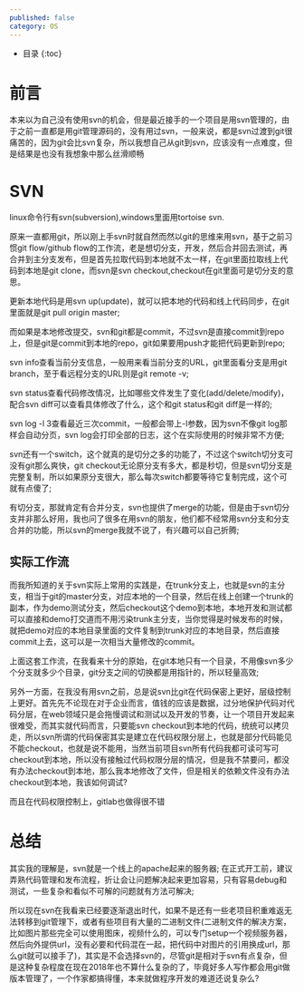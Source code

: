 ```yaml
---
published: false
category: OS
---
```

* 目录
{:toc}

# 前言
本来以为自己没有使用svn的机会，但是最近接手的一个项目是用svn管理的，由于之前一直都是用git管理源码的，没有用过svn，一般来说，都是svn过渡到git很痛苦的，因为git会比svn复杂，所以我想自己从git到svn，应该没有一点难度，但是结果是也没有我想象中那么丝滑顺畅

# SVN
linux命令行有svn(subversion),windows里面用tortoise svn.

原来一直都用git，所以刚上手svn时就自然而然以git的思维来用svn，基于之前习惯git flow/github flow的工作流，老是想切分支，开发，然后合并回去测试，再合并到主分支发布，但是首先拉取代码到本地就不太一样，在git里面拉取线上代码到本地是git clone，而svn是svn checkout,checkout在git里面可是切分支的意思。

更新本地代码是用svn up(update)，就可以把本地的代码和线上代码同步，在git里面就是git pull origin master;

而如果是本地修改提交，svn和git都是commit，不过svn是直接commit到repo上，但是git是commit到本地的repo，git如果要用push才能把代码更新到repo;

svn info查看当前分支信息，一般用来看当前分支的URL，git里面看分支是用git branch，至于看远程分支的URL则是git remote -v;

svn status查看代码修改情况，比如哪些文件发生了变化(add/delete/modify)，配合svn diff可以查看具体修改了什么，这个和git status和git diff是一样的;

svn log -l 3查看最近三次commit，一般都会带上-l参数，因为svn不像git log那样会自动分页，svn log会打印全部的日志，这个在实际使用的时候非常不方便;

svn还有一个switch，这个就真的是切分之多的功能了，不过这个switch切分支可没有git那么爽快，git checkout无论原分支有多大，都是秒切，但是svn切分支是完整复制，所以如果原分支很大，那么每次switch都要等待它复制完成，这个可就有点傻了;

有切分支，那就肯定有合并分支，svn也提供了merge的功能，但是由于svn切分支并非那么好用，我也问了很多在用svn的朋友，他们都不经常用svn分支和分支合并的功能，所以svn的merge我就不说了，有兴趣可以自己折腾;

## 实际工作流
而我所知道的关于svn实际上常用的实践是，在trunk分支上，也就是svn的主分支，相当于git的master分支，对应本地的一个目录，然后在线上创建一个trunk的副本，作为demo测试分支，然后checkout这个demo到本地，本地开发和测试都可以直接和demo打交道而不用污染trunk主分支，当你觉得是时候发布的时候，就把demo对应的本地目录里面的文件复制到trunk对应的本地目录，然后直接commit上去，这可以是一次相当大量修改的commit。

上面这套工作流，在我看来十分的原始，在git本地只有一个目录，不用像svn多少个分支就多少个目录，git分支之间的切换都是用指针的，所以轻量高效;

另外一方面，在我没有用svn之前，总是说svn比git在代码保密上更好，层级控制上更好。首先先不论现在对于企业而言，值钱的应该是数据，过分地保护代码对代码分层，在web领域只是会拖慢调试和测试以及开发的节奏，让一个项目开发起来很难受，而其实就代码而言，只要能svn checkout到本地的代码，统统可以拷贝走，所以svn所谓的代码保密其实是建立在代码权限分层上，也就是部分代码能见不能checkout，也就是说不能用，当然当前项目svn所有代码我都可读可写可checkout到本地，所以没有接触过代码权限分层的情况，但是我不禁要问，都没有办法checkout到本地，那么我本地修改了文件，但是相关的依赖文件没有办法checkout到本地，我该如何调试?

而且在代码权限控制上，gitlab也做得很不错

# 总结
其实我的理解是，svn就是一个线上的apache起来的服务器;
在正式开工前，建议弄熟代码管理和发布流程，折让会让问题解决起来更加容易，只有容易debug和测试，一些复杂和看似不可解的问题就有方法可解决;

所以现在svn在我看来已经要逐渐退出时代，如果不是还有一些老项目积重难返无法转移到git管理下，或者有些项目有大量的二进制文件(二进制文件的解决方案，比如图片那些完全可以使用图床，视频什么的，可以专门setup一个视频服务器，然后向外提供url，没有必要和代码混在一起，把代码中对图片的引用换成url，那么git就可以接手了)，其实是不会选择svn的，尽管git是相对于svn有点复杂，但是这种复杂程度在现在2018年也不算什么复杂的了，毕竟好多人写作都会用git做版本管理了，一个作家都搞得懂，本来就做程序开发的难道还说复杂么?
